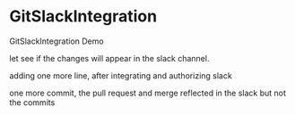 # GitSlackIntegration
GitSlackIntegration Demo

let see if the changes will appear in the slack channel.

adding one more line, after integrating and authorizing slack

one more commit, the pull request and merge reflected in the slack but not the commits

